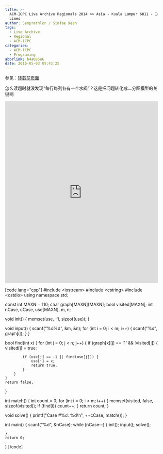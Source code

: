 ```yaml
---
title: >-
  ACM-ICPC Live Archive Regionals 2014 >> Asia - Kuala Lumpur 6811 - Irrigation
  Lines
author: Semprathlon / Simfae Dean
tags:
  - Live Archive
  - Regional
  - ACM-ICPC
categories:
  - ACM-ICPC
  - Programing
abbrlink: b4a085e6
date: 2015-05-03 09:43:25
---
```

参见：<a href="http://www.2cto.com/kf/201411/355095.html">转载前页面</a>

怎么读题时就没发现“每行每列各有一个水阀”？这是把问题转化成二分图模型的关键啊

<embed width="100%" height="600" name="plugin" src="https://icpcarchive.ecs.baylor.edu/external/68/6811.pdf" type="application/pdf" internalinstanceid="23"/>

[code lang="cpp"]
#include &lt;iostream&gt;
#include &lt;cstring&gt;
#include &lt;cstdio&gt;
using namespace std;
 
const int MAXN = 110;
char graph[MAXN][MAXN];
bool visited[MAXN];
int nCase, cCase, use[MAXN], m, n;
 
void init() {
    memset(use, -1, sizeof(use));
}
 
void input() {
    scanf(&quot;%d%d&quot;, &amp;m, &amp;n);
    for (int i = 0; i &lt; m; i++) {
        scanf(&quot;%s&quot;, graph[i]);
    }
}
 
bool find(int x) {
    for (int j = 0; j &lt; n; j++) {
        if (graph[x][j] == '1' &amp;&amp; !visited[j]) {
            visited[j] = true;
 
            if (use[j] == -1 || find(use[j])) {
                use[j] = x;
                return true;
            }
        }
    }
    return false;
}
 
int match() {
    int count = 0;
    for (int i = 0; i &lt; m; i++) {
        memset(visited, false, sizeof(visited));
        if (find(i)) count++;
    }
    return count;
}
 
void solve() {
    printf(&quot;Case #%d: %d\n&quot;, ++cCase, match());
}
 
int main() {
    scanf(&quot;%d&quot;, &amp;nCase);
    while (nCase--) {
        init();
        input();
        solve();
 
    }
    return 0;
}
[/code]